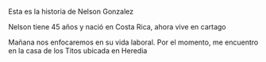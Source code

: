 Esta es la historia de Nelson Gonzalez

Nelson tiene 45 años y nació en Costa Rica, ahora vive en cartago

Mañana nos enfocaremos en su vida laboral. Por el momento, me encuentro en la casa de los Titos ubicada en Heredia
